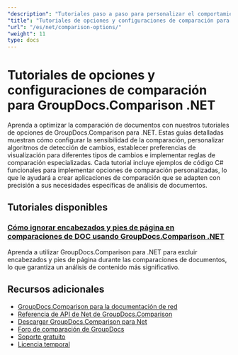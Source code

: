 ```yaml
---
"description": "Tutoriales paso a paso para personalizar el comportamiento de comparación, la sensibilidad y las opciones de visualización con GroupDocs.Comparison para .NET."
"title": "Tutoriales de opciones y configuraciones de comparación para GroupDocs.Comparison .NET"
"url": "/es/net/comparison-options/"
"weight": 11
type: docs
---
```

# Tutoriales de opciones y configuraciones de comparación para GroupDocs.Comparison .NET

Aprenda a optimizar la comparación de documentos con nuestros tutoriales de opciones de GroupDocs.Comparison para .NET. Estas guías detalladas muestran cómo configurar la sensibilidad de la comparación, personalizar algoritmos de detección de cambios, establecer preferencias de visualización para diferentes tipos de cambios e implementar reglas de comparación especializadas. Cada tutorial incluye ejemplos de código C# funcionales para implementar opciones de comparación personalizadas, lo que le ayudará a crear aplicaciones de comparación que se adapten con precisión a sus necesidades específicas de análisis de documentos.

## Tutoriales disponibles

### [Cómo ignorar encabezados y pies de página en comparaciones de DOC usando GroupDocs.Comparison .NET](./groupdocs-comparison-net-ignore-headers-footers/)
Aprenda a utilizar GroupDocs.Comparison para .NET para excluir encabezados y pies de página durante las comparaciones de documentos, lo que garantiza un análisis de contenido más significativo.

## Recursos adicionales

- [GroupDocs.Comparison para la documentación de red](https://docs.groupdocs.com/comparison/net/)
- [Referencia de API de Net de GroupDocs.Comparison](https://reference.groupdocs.com/comparison/net/)
- [Descargar GroupDocs.Comparison para Net](https://releases.groupdocs.com/comparison/net/)
- [Foro de comparación de GroupDocs](https://forum.groupdocs.com/c/comparison)
- [Soporte gratuito](https://forum.groupdocs.com/)
- [Licencia temporal](https://purchase.groupdocs.com/temporary-license/)